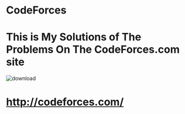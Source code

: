 # CodeForces
# This is My Solutions of The Problems On The CodeForces.com site
![download](https://user-images.githubusercontent.com/40190772/46999349-bd9d5500-d125-11e8-99fe-1bf1e54e996a.png)
# http://codeforces.com/
